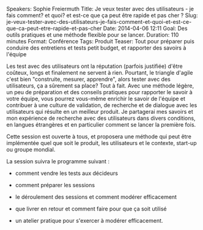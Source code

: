 Speakers: Sophie Freiermuth
Title: Je veux tester avec des utilisateurs - je fais comment? et quoi? et est-ce que ça peut être rapide et pas cher ? 
Slug: je-veux-tester-avec-des-utilisateurs-je-fais-comment-et-quoi-et-est-ce-que-ca-peut-etre-rapide-et-pas-cher
Date: 2014-04-06 12:11
Goal: Des outils pratiques et une méthode flexible pour se lancer.
Duration: 110 minutes
Format: Conférence
Tags: Produit
Teaser: Tout pour préparer puis conduire des entretiens et tests petit budget, et rapporter des savoirs à l'équipe


Les test avec des utilisateurs ont la réputation (parfois justifiée) d'être coûteux, longs et finalement ne servent à rien. Pourtant, le triangle d'agile c'est bien "construite, mesurer, apprendre", alors tester avec des utilisateurs, ça a sûrement sa place? Tout à fait. 
Avec une méthode légère, un peu de préparation et des conseils pratiques pour rapporter le savoir à votre équipe, vous pourrez vous-même enrichir le savoir de l'équipe et contribuer à une culture de validation, de recherche et de dialogue avec les utilisateurs qui résulte en un meilleur produit. Je partagerai mes savoirs et mon expérience de recherche avec des utilisateurs dans divers conditions, en langues étrangères et en particulier comment se lancer la première fois.

Cette session est ouverte à tous, et proposera une méthode qui peut être implémentée quel que soit le produit, les utilisateurs et le contexte, start-up ou groupe mondial.

La session suivra le programme suivant :

- comment vendre les tests aux décideurs 

- comment préparer les sessions 

- le déroulement des sessions et comment modérer efficacement 

- que livrer en retour et comment faire pour que ça soit utilisé 

- un atelier pratique pour s'exercer à modérer efficacement.

